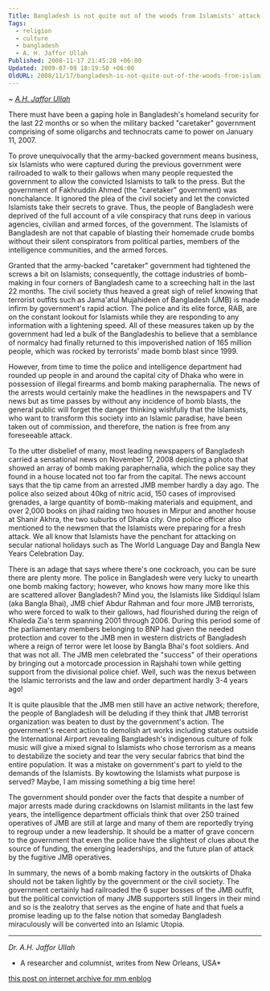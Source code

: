 ```yaml
---
Title: Bangladesh is not quite out of the woods from Islamists' attack!
Tags:
  - religion
  - culture
  - bangladesh
  - A. H. Jaffor Ullah
Published: 2008-11-17 21:45:28 +06:00
Updated: 2009-07-09 18:19:50 +06:00
OldURL: 2008/11/17/bangladesh-is-not-quite-out-of-the-woods-from-islamists%e2%80%99-attack/
---
```


~ *[A.H. Jaffor Ullah](https://gold.mukto-mona.com/Articles/jaffor/index.html)*

There must have been a gaping hole in Bangladesh's homeland security for the last 22 months or so when the military backed "caretaker" government comprising of some oligarchs and technocrats came to power on January 11, 2007.

To prove unequivocally that the army-backed government means business, six Islamists who were captured during the previous government were railroaded to walk to their gallows when many people requested the government to allow the convicted Islamists to talk to the press.  But the government of Fakhruddin Ahmed (the "caretaker" government) was nonchalance.  It ignored the plea of the civil society and let the convicted Islamists take their secrets to grave.  Thus, the people of Bangladesh were deprived of the full account of a vile conspiracy that runs deep in various agencies, civilian and armed forces, of the government.  The Islamists of Bangladesh are not that capable of blasting their homemade crude bombs without their silent conspirators from political parties, members of the intelligence communities, and the armed forces.

Granted that the army-backed "caretaker" government had tightened the screws a bit on Islamists; consequently, the cottage industries of bomb-making in four corners of Bangladesh came to a screeching halt in the last 22 months. The civil society thus heaved a great sigh of relief knowing that terrorist outfits such as Jama'atul Mujahideen of Bangladesh (JMB) is made infirm by government's rapid action.  The police and its elite force, RAB, are on the constant lookout for Islamists while they are responding to any information with a lightening speed.  All of these measures taken up by the government had led a bulk of the Bangladeshis to believe that a semblance of normalcy had finally returned to this impoverished nation of 165 million people, which was rocked by terrorists' made bomb blast since 1999.

However, from time to time the police and intelligence department had rounded up people in and around the capital city of Dhaka who were in possession of illegal firearms and bomb making paraphernalia.  The news of the arrests would certainly make the headlines in the newspapers and TV news but as time passes by without any incidence of bomb blasts, the general public will forget the danger thinking wishfully that the Islamists, who want to transform this society into an Islamic paradise, have been taken out of commission, and therefore, the nation is free from any foreseeable attack.

To the utter disbelief of many, most leading newspapers of Bangladesh carried a sensational news on November 17, 2008 depicting a photo that showed an array of bomb making paraphernalia, which the police say they found in a house located not too far from the capital.  The news account says that the tip came from an arrested JMB member hardly a day ago.  The police also seized about 40kg of nitric acid, 150 cases of improvised grenades, a large quantity of bomb-making materials and equipment, and over 2,000 books on jihad raiding two houses in Mirpur and another house at Shanir Akhra, the two suburbs of Dhaka city.  One police officer also mentioned to the newsmen that the Islamists were preparing for a fresh attack.  We all know that Islamists have the penchant for attacking on secular national holidays such as The World Language Day and Bangla New Years Celebration Day.

There is an adage that says where there's one cockroach, you can be sure there are plenty more. The police in Bangladesh were very lucky to unearth one bomb making factory; however, who knows how many more like this are scattered allover Bangladesh?  Mind you, the Islamists like Siddiqul Islam (aka Bangla Bhai), JMB chief Abdur Rahman and four more JMB terrorists, who were forced to walk to their gallows, had flourished during the reign of Khaleda Zia's term spanning 2001 through 2006.  During this period some of the parliamentary members belonging to BNP had given the needed protection and cover to the JMB men in western districts of Bangladesh where a reign of terror were let loose by Bangla Bhai's foot soldiers.  And that was not all.  The JMB men celebrated the "success" of their operations by bringing out a motorcade procession in Rajshahi town while getting support from the divisional police chief.  Well, such was the nexus between the Islamic terrorists and the law and order department hardly 3-4 years ago!

It is quite plausible that the JMB men still have an active network; therefore, the people of Bangladesh will be deluding if they think that JMB terrorist organization was beaten to dust by the government's action.
The government's recent action to demolish art works including statues outside the International Airport revealing Bangladesh's indigenous culture of folk music will give a mixed signal to Islamists who chose terrorism as a means to destabilize the society and tear the very secular fabrics that bind the entire population.  It was a mistake on government's part to yield to the demands of the Islamists.  By kowtowing the Islamists what purpose is served?  Maybe, I am missing something a big time here!

The government should ponder over the facts that despite a number of major arrests made during crackdowns on Islamist militants in the last few years, the intelligence department officials think that over 250 trained operatives of JMB are still at large and many of them are reportedly trying to regroup under a new leadership.  It should be a matter of grave concern to the government that even the police have the slightest of clues about the source of funding, the emerging leaderships, and the future plan of attack by the fugitive JMB operatives. 

In summary, the news of a bomb making factory in the outskirts of Dhaka should not be taken lightly by the government or the civil society.  The government certainly had railroaded the 6 super bosses of the JMB outfit, but the political conviction of many JMB supporters still lingers in their mind and so is the zealotry that serves as the engine of hate and that fuels a promise leading up to the false notion that someday Bangladesh miraculously will be converted into an Islamic Utopia.


-----
*Dr. A.H. Jaffor Ullah* 

- A researcher and columnist, writes from New Orleans, USA*

[this post on internet archive for mm enblog](https://web.archive.org/web/20191027023824/https://enblog.mukto-mona.com/2008/11/17/bangladesh-is-not-quite-out-of-the-woods-from-islamists%e2%80%99-attack)